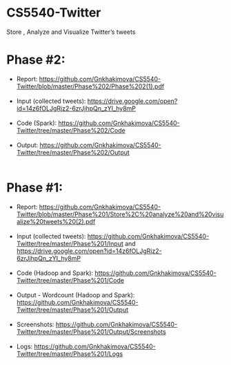 # CS5540-Twitter
Store , Analyze and Visualize Twitter’s tweets

# Phase #2:
- Report: https://github.com/Gnkhakimova/CS5540-Twitter/blob/master/Phase%202/Phase%202(1).pdf<br /><br />
- Input (collected tweets): https://drive.google.com/open?id=14z6fOLJgRjz2-6zrJjhpQn_zYI_hy8mP<br /><br />
- Code (Spark):  https://github.com/Gnkhakimova/CS5540-Twitter/tree/master/Phase%202/Code<br /><br />
- Output:  https://github.com/Gnkhakimova/CS5540-Twitter/tree/master/Phase%202/Output<br /><br />

# Phase #1:
- Report: https://github.com/Gnkhakimova/CS5540-Twitter/blob/master/Phase%201/Store%2C%20analyze%20and%20visualize%20tweets%20(2).pdf <br /><br />
- Input (collected tweets): https://github.com/Gnkhakimova/CS5540-Twitter/tree/master/Phase%201/Input and https://drive.google.com/open?id=14z6fOLJgRjz2-6zrJjhpQn_zYI_hy8mP <br /><br />
- Code (Hadoop and Spark): https://github.com/Gnkhakimova/CS5540-Twitter/tree/master/Phase%201/Code <br /><br />
- Output - Wordcount (Hadoop and Spark): https://github.com/Gnkhakimova/CS5540-Twitter/tree/master/Phase%201/Output <br /><br />
- Screenshots: https://github.com/Gnkhakimova/CS5540-Twitter/tree/master/Phase%201/Output/Screenshots <br /><br />
- Logs: https://github.com/Gnkhakimova/CS5540-Twitter/tree/master/Phase%201/Logs <br /><br />
